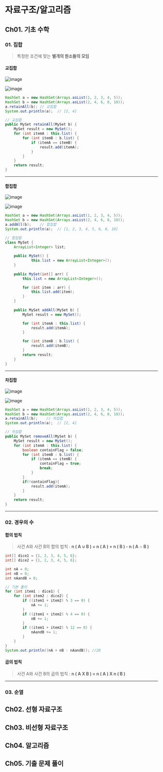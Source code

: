 # 자료구조/알고리즘

## Ch01. 기초 수학

### 01. 집합

> 특정한 조건에 맞는 **별개의 원소들의 모임**

#### 교집합

![image](https://user-images.githubusercontent.com/105831105/169832648-f4dba573-fc24-4049-8f56-ccddcc6ac1a2.png)

![image](https://user-images.githubusercontent.com/105831105/169832931-0cc472cb-68ae-4ff9-8be0-8035c467d74b.png)

```java
HashSet a = new HashSet(Arrays.asList(1, 2, 3, 4, 5));
HashSet b = new HashSet(Arrays.asList(2, 4, 6, 8, 10));
a.retainAll(b);	// 교집합
System.out.println(a);  // [2, 4]
```

```java
// 교집합
public MySet retainAll(MySet b) {
    MySet result = new MySet();
    for (int itemA : this.list) {
        for (int itemB : b.list) {
            if (itemA == itemB) {
                result.add(itemA);
            }
        }
    }
    return result;
}
```

---

#### 합집합

![image](https://user-images.githubusercontent.com/105831105/169834573-ece87578-7a8d-4277-b941-dc2b9fe2e387.png)

![image](https://user-images.githubusercontent.com/105831105/169834620-8fa9e2b1-2486-4a0e-a41b-2a0adafb98d6.png)

```java
HashSet a = new HashSet(Arrays.asList(1, 2, 3, 4, 5));
HashSet b = new HashSet(Arrays.asList(2, 4, 6, 8, 10));
a.addAll(b);    // 합집합
System.out.println(a);  // [1, 2, 3, 4, 5, 6, 8, 10]
```

```java
// 합집합
class MySet {
    ArrayList<Integer> list;
    
    public MySet() {
            this.list = new ArrayList<Integer>();
    }
    
    public MySet(int[] arr) {
        this.list = new ArrayList<Integer>();

        for (int item : arr) {
            this.list.add(item);
        }
    }
    
    public MySet addAll(MySet b) {
        MySet result = new MySet();

        for (int itemA : this.list) {
            result.add(itemA);
        }

        for (int itemB : b.list) {
            result.add(itemB);
        }
        return result;
    }
}
```

---

#### 차집합

![image](https://user-images.githubusercontent.com/105831105/169834898-2da8e458-0d2c-45a5-96f4-566babd0e16a.png)

![image](https://user-images.githubusercontent.com/105831105/169835044-e0ab3047-e9d5-449d-a46d-4f5ff83144f2.png)

```java
HashSet a = new HashSet(Arrays.asList(1, 2, 3, 4, 5));
HashSet b = new HashSet(Arrays.asList(2, 4, 6, 8, 10));
a.retainAll(b);    // 차집합
System.out.println(a);  // [2, 4]
```

```java
// 차집합
public MySet removeAll(MySet b) {
    MySet result = new MySet();
    for (int itemA : this.list) {
        boolean containFlag = false;
        for (int itemB : b.list) {
            if (itemA == itemB) {
                containFlag = true;
                break;
            }
        }
        if(!containFlag){
            result.add(itemA);
        }
    }
    return result;
}
```

---

### 02. 경우의 수

#### 합의 법칙

>  사건 A와 사건 B의 합의 법칙 : **n ( A ∪ B ) = n ( A ) + n ( B ) - n ( A ∩ B )**

```java
int[] dice1 = {1, 2, 3, 4, 5, 6};
int[] dice2 = {1, 2, 3, 4, 5, 6};

int nA = 0;
int nB = 0;
int nAandB = 0;

// 기본 풀이
for (int item1 : dice1) {
    for (int item2 : dice2) {
        if ((item1 + item2) % 3 == 0) {
            nA += 1;
        }
        if ((item1 + item2) % 4 == 0) {
            nB += 1;
        }
        if ((item1 + item2) % 12 == 0) {
            nAandB += 1;
        }
    }
}
System.out.println((nA + nB - nAandB)); //20
```





#### 곱의 법칙

> 사건 A와 사건 B의 곱의 법칙 : **n ( A X B ) = n ( A ) X n ( B )**

---

### 03. 순열

## Ch02. 선형 자료구조



## Ch03. 비선형 자료구조



## Ch04. 알고리즘



## Ch05. 기출 문제 풀이